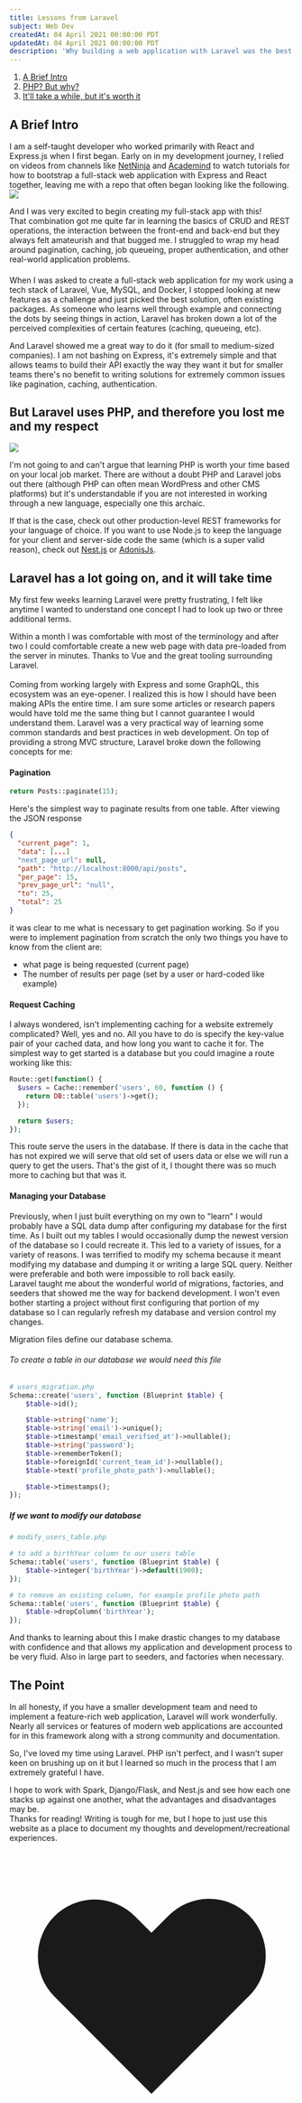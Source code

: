 ```yaml
---
title: Lessons from Laravel
subject: Web Dev
createdAt: 04 April 2021 00:00:00 PDT
updatedAt: 04 April 2021 00:00:00 PDT
description: 'Why building a web application with Laravel was the best learning experience I could have asked for. From basic routing libraries to monolith frameworks and the valuable lessons along the way.'
---
```


1. [A Brief Intro](#a-brief-intro)
1. [PHP? But why?](#but-php)
1. [It'll take a while, but it's worth it](#takes-a-while)

<h2 id="a-brief-intro">A Brief Intro</h2>

I am a self-taught developer who worked primarily with <span class="tech-word">React</span> and <span class="tech-word">Express.js</span> when I first began. Early on in my development journey, I relied on videos from channels like <a href="https://www.youtube.com/channel/UCW5YeuERMmlnqo4oq8vwUpg" target="__blank">NetNinja</a> and <a href="https://www.youtube.com/channel/UCSJbGtTlrDami-tDGPUV9-w" target="__blank">Academind</a> to watch tutorials for how to bootstrap a full-stack web application with Express and React together, leaving me with a repo that often began looking like the following.
<img src="https://imgur.com/Iy4UUyy.png">

<div class="caption">And I was very excited to begin creating my full-stack app with this!</div>
 That combination got me quite far in learning the basics of CRUD and REST operations, the interaction between the front-end and back-end but they always felt <span class="italic font-semibold">amateurish</span> and that bugged me. I struggled to wrap my head around pagination, caching, job queueing, proper authentication, and other real-world application problems.

####

When I was asked to create a full-stack web application for my work using a tech stack of <span class="tech-word">Laravel</span>, <span class="tech-word">Vue</span>, <span class="tech-word">MySQL</span>, and <span class="tech-word">Docker</span>, I stopped looking at new features as a challenge and just picked the best solution, often existing packages. As someone who learns well through example and connecting the dots by seeing things in action, Laravel has broken down a lot of the perceived complexities of certain features (caching, queueing, etc).

<div class="caption" >
And Laravel showed me a great way to do it (for small to medium-sized companies). I am not bashing on Express, it's extremely simple and that allows teams to build their API exactly the way they want it but for smaller teams there's <span class="not-italic font-semibold">no benefit to writing solutions for extremely common issues like pagination, caching, authentication.</span>
</span>

</div>

<h2 id="but-php">
But Laravel uses PHP, and therefore you lost me and my respect
</h2>

<!-- ![Alt Text](https://i.kym-cdn.com/entries/icons/original/000/034/772/Untitled-1.png) -->

<img src="https://i.kym-cdn.com/entries/icons/original/000/034/772/Untitled-1.png" class="h-48 w-auto ">

I'm not going to and can't argue that learning PHP is worth your time based on your local job market. There are without a doubt PHP and Laravel jobs out there (although PHP can often mean WordPress and other CMS platforms) but it's understandable if you are not interested in working through a new language, especially one this archaic.

<div class="caption">
If that is the case, check out other production-level REST frameworks for your language of choice. If you want to use <span class="tech-word">Node.js</span> to keep the language for your client and server-side code the same (which is a super valid reason), check out <a href="https://nestjs.com/">Nest.js</a> or <a href="https://adonisjs.com/">AdonisJs</a>.</div>

<h2 id="takes-a-while">Laravel has a lot going on, and it will take time</h2>

<span>My first few weeks learning Laravel were pretty frustrating, I felt like anytime I wanted to understand one concept I had to look up two or three additional terms.

<div class="italic">
Within a month I was comfortable with most of the terminology and after two I could comfortable create a new web page with data pre-loaded from the server in minutes. Thanks to Vue and the great tooling surrounding Laravel.
</div>
<br>
Coming from working largely with Express and some GraphQL, this ecosystem was an eye-opener. I realized this is how I should have been making APIs the entire time. I am sure some articles or research papers would have told me the same thing but I cannot guarantee I would understand them. Laravel was a very practical way of learning some common standards and best practices in web development. On top of providing a strong MVC structure, Laravel broke down the following concepts for me:

#### Pagination

```php
return Posts::paginate(15);
```

Here's the simplest way to paginate results from one table. After viewing the JSON response

```json
{
  "current_page": 1,
  "data": [...]
  "next_page_url": null,
  "path": "http://localhost:8000/api/posts",
  "per_page": 15,
  "prev_page_url": "null",
  "to": 25,
  "total": 25
}
```

it was clear to me what is necessary to get pagination working. So if you were to implement pagination from scratch the only two things you have to know from the client are:

- what page is being requested (current page)
- The number of results per page (set by a user or hard-coded like example)

#### Request Caching

I always wondered, isn't implementing caching for a website extremely complicated? Well, yes and no. All you have to do is specify the key-value pair of your cached data, and how long you want to cache it for. The simplest way to get started is a database but you could imagine a route working like this:

```php
Route::get(function() {
  $users = Cache::remember('users', 60, function () {
    return DB::table('users')->get();
  });

  return $users;
});
```

<div class="caption">
  This route serve the users in the database. If there is data in the cache that has not expired we will serve that old set of users data or else we will run a query to get the users. That's the gist of it, I thought there was so much more to caching but that was it. 
</div>

#### Managing your Database

Previously, when I just built everything on my own to "learn" I would probably have a SQL data dump after configuring my database for the first time. As I built out my tables I would occasionally dump the newest version of the database so I could recreate it. This led to a variety of issues, for a variety of reasons. I was terrified to modify my schema because it meant modifying my database and dumping it or writing a large SQL query. Neither were preferable and both were impossible to roll back easily.
<br>
Laravel taught me about the wonderful world of migrations, factories, and seeders that showed me the way for backend development. I won't even bother starting a project without first configuring that portion of my database so I can regularly refresh my database and version control my changes.

Migration files define our database schema.

###### To create a table in our database we would need this file

```php
# users_migration.php
Schema::create('users', function (Blueprint $table) {
    $table->id();

    $table->string('name');
    $table->string('email')->unique();
    $table->timestamp('email_verified_at')->nullable();
    $table->string('password');
    $table->rememberToken();
    $table->foreignId('current_team_id')->nullable();
    $table->text('profile_photo_path')->nullable();

    $table->timestamps();
});
```

##### If we want to modify our database

```php
# modify_users_table.php

# to add a birthYear column to our users table
Schema::table('users', function (Blueprint $table) {
    $table->integer('birthYear')->default(1900);
});

# to remove an existing column, for example profile photo path
Schema::table('users', function (Blueprint $table) {
    $table->dropColumn('birthYear');
});
```

<div class="caption">
And thanks to learning about this I make drastic changes to my database with confidence and that allows my application and development process to be very fluid. Also in large part to seeders, and factories when necessary.
</div>

<h2>The Point</h2>

In all honesty, if you have a <span class="tech-word" >smaller development team</span> and need to implement a <span class="tech-word">feature-rich web application</span>, Laravel will work wonderfully. Nearly all services or features of modern web applications are accounted for in this framework along with a strong community and documentation.

So, I've loved my time using Laravel. PHP isn't perfect, and I wasn't super keen on brushing up on it but I learned so much in the process that I am extremely grateful I have.

<div class="caption">
I hope to work with Spark, Django/Flask, and Nest.js and see how each one stacks up against one another, what the advantages and disadvantages may be.</div>

<span>
Thanks for reading! Writing is tough for me, but I hope to just use this website as a place to document my thoughts and development/recreational experiences.
  <svg xmlns="http://www.w3.org/2000/svg" class="h-5 w-5 mb-2 text-red-500 inline" viewBox="0 0 20 20" fill="currentColor">
    <path fill-rule="evenodd" d="M3.172 5.172a4 4 0 015.656 0L10 6.343l1.172-1.171a4 4 0 115.656 5.656L10 17.657l-6.828-6.829a4 4 0 010-5.656z" clip-rule="evenodd" />
  </svg>
</span>

</span>
